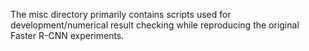 The misc directory primarily contains scripts used for development/numerical 
result checking while reproducing the original Faster R-CNN experiments.

